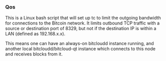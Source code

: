 ### Qos ###

This is a Linux bash script that will set up tc to limit the outgoing bandwidth for connections to the Bitcoin network. It limits outbound TCP traffic with a source or destination port of 8329, but not if the destination IP is within a LAN (defined as 192.168.x.x).

This means one can have an always-on bitcloudd instance running, and another local bitcloudd/bitcloud-qt instance which connects to this node and receives blocks from it.
